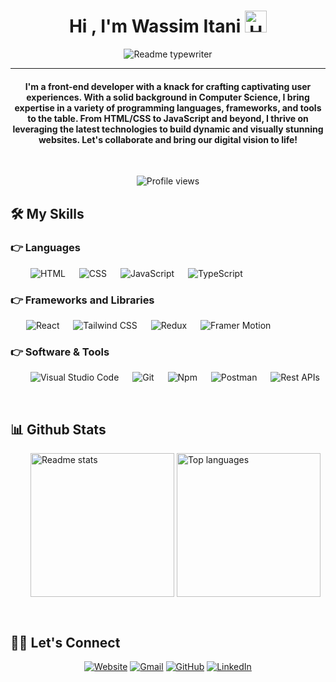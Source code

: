 <h1 align="center">Hi , I'm Wassim Itani <img src="https://media.giphy.com/media/hvRJCLFzcasrR4ia7z/giphy.gif" alt="Hand waving emoji" width="35"></h1>
<p align="center">
 <img src="https://readme-typing-svg.herokuapp.com?lines=Front-End+Developer;Problem%20Solver;Always%20learning%20new%20things&center=true&width=500&height=50&font=georgia" alt="Readme typewriter">
</p>
<hr/>
<h4 align="center">I'm a front-end developer with a knack for crafting captivating user experiences. With a solid background in Computer Science, I bring expertise in a variety of programming languages, frameworks, and tools to the table. From HTML/CSS to JavaScript and beyond, I thrive on leveraging the latest technologies to build dynamic and visually stunning websites. Let's collaborate and bring our digital vision to life!</h4>
<br>
<p align="center"><img src="https://komarev.com/ghpvc/?username=wassim-itani&label=Wassim's%20Profile%20Views%20&color=dc143c&style=plastic" alt="Profile views" /></p>

## 🛠️ My Skills

### 👉 Languages

<p> 
  &emsp;&emsp;
  <img src="https://img.shields.io/badge/HTML5%20-%23E34F26.svg?logo=html5&logoColor=white" alt="HTML"/>   
  &emsp;
  <img src="https://img.shields.io/badge/CSS%20-%231572B6.svg?logo=css3&logoColor=white" alt="CSS"/>
  &emsp;
  <img  src="https://img.shields.io/badge/JavaScript%20-%23F7DF1E.svg?logo=javascript&logoColor=black" alt="JavaScript" />
  &emsp;
  <img src="https://shields.io/badge/TypeScript-3178C6?logo=TypeScript&logoColor=white" alt="TypeScript" /> 
</p>

### 👉 Frameworks and Libraries

<p>
  &emsp;&ensp;
    <img src="https://img.shields.io/badge/React-61DAFB?logo=react&logoColor=black" alt="React"/>   
  &emsp;
  <img src="https://img.shields.io/badge/Tailwind%20CSS-06B6D4?=tailwindcss&logoColor=white" alt="Tailwind CSS"/>   
  &emsp;
  <img src="https://img.shields.io/badge/Redux-764ABC?=redux&logoColor=white" alt="Redux"/>
  &emsp;
  <img src="https://img.shields.io/badge/Framer-05F?logo=framer&logoColor=white" alt="Framer Motion"/>
</p>

### 👉 Software & Tools

<p>
  &emsp;&emsp;
  <img src="https://img.shields.io/badge/Visual%20Studio%20Code-0078d7.svg?logo=visual-studio-code&logoColor=white" alt="Visual Studio Code"/>
  &emsp;
  <img src="https://img.shields.io/badge/Git%20-%23F05033.svg?logo=git&logoColor=white" alt="Git" />
  &emsp;
  <img src="https://img.shields.io/badge/npm-CB3837?logo=npm&logoColor=white" alt="Npm" />
  &emsp;
  <img src="https://img.shields.io/badge/Postman-FF6C37?logo=postman&logoColor=white" alt="Postman" />
  &emsp;
  <img src="https://img.shields.io/badge/REST_APIs-blue" alt="Rest APIs" />
</p>
</br>

## 📊 Github Stats

<p>
    &emsp;&emsp;
    <img src="https://github-readme-stats.vercel.app/api?username=wassim-itani&show_icons=true&locale=en&theme=transparent" alt="Readme stats" height="230" align="center" />
	  <img src="https://github-readme-stats.vercel.app/api/top-langs?username=wassim-itani&show_icons=true&locale=en&theme=transparent" alt="Top languages" height="230" align="center" />
</p>
</br>

## 🙋‍♂️ Let's Connect

<p align="center">
  <a href="https://wassim-itani.netlify.app"><img src="https://img.icons8.com/bubbles/50/000000/web.png" alt="Website"/></a>
	<a href="mailto:wassim.j.itani@gmail.com"><img src="https://img.icons8.com/bubbles/50/000000/gmail.png" alt="Gmail"/></a>
	<a href="https://github.com/wassim-itani"><img src="https://img.icons8.com/bubbles/50/000000/github.png" alt="GitHub"/></a>
	<a href="https://linkedin.com/in/wassim-itani"><img src="https://img.icons8.com/bubbles/50/000000/linkedin.png" alt="LinkedIn"/></a>
</p>
